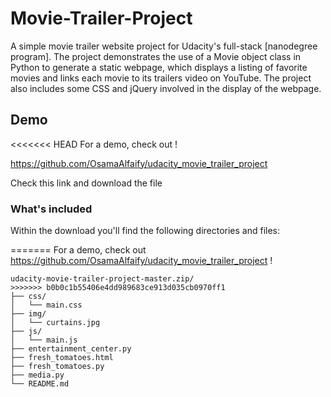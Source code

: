 # Movie-Trailer-Project 

A simple movie trailer website project for Udacity's full-stack [nanodegree program]. The project demonstrates the use of a Movie object class in Python to generate a static webpage, which displays a listing of favorite movies and links each movie to its trailers video on YouTube. The project also includes some CSS and jQuery involved in the display of the webpage.

## Demo

<<<<<<< HEAD
For a demo, check out !

https://github.com/OsamaAlfaify/udacity_movie_trailer_project

Check this link and download the file

### What's included

Within the download you'll find the following directories and files:

=======
For a demo, check out https://github.com/OsamaAlfaify/udacity_movie_trailer_project !
```
udacity-movie-trailer-project-master.zip/
>>>>>>> b0b0c1b55406e4dd989683ce913d035cb0970ff1
├── css/
│   └── main.css
├── img/
│   └── curtains.jpg
├── js/
│   └── main.js
├── entertainment_center.py
├── fresh_tomatoes.html
├── fresh_tomatoes.py
├── media.py
└── README.md
```
